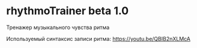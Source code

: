 # rhythmoTrainer beta 1.0

Тренажер музыкального чувства ритма

Используемый синтаксис записи ритма:
https://youtu.be/QBIB2nXLMcA
